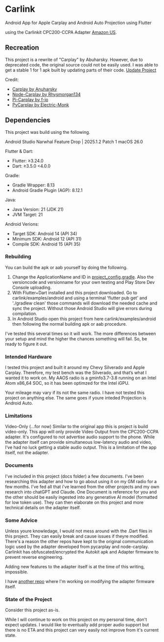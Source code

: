 # Carlink
Android App for Apple Carplay and Android Auto Projection using Flutter

using the Carlinkit CPC200-CCPA Adapter [Amazon US](https://a.co/d/d1eatDz).

## Recreation
This project is a rewrite of "Carplay" by Abuharsky. However, due to deprecated code, the original source could not be easily used.
I was able to get a stable 1 for 1 apk built by updating parts of their code. [Update Project](https://github.com/lvalen91/abu-Carplay)  

Credit:
- [Carplay by Anuharsky](https://github.com/abuharsky/carplay)
- [Node-Carplay by Rhysmorgan134](https://github.com/rhysmorgan134/node-CarPlay)
- [Pi-Carplay by f-io](https://github.com/f-io/pi-carplay)
- [PyCarplay by Electric-Monk](https://github.com/electric-monk/pycarplay)


## Dependencies
This project was build using the following.

Android Studio Narwhal Feature Drop | 2025.1.2 Patch 1
macOS 26.0

Flutter & Dart:
  - Flutter: ≥3.24.0
  - Dart: ≥3.5.0 <4.0.0

  Gradle:
  - Gradle Wrapper: 8.13
  - Android Gradle Plugin (AGP): 8.12.1

  Java:
  - Java Version: 21 (JDK 21)
  - JVM Target: 21
    
Android Verions:
  - Target SDK: Android 14 (API 34)
  - Minimum SDK: Android 12 (API 31)
  - Compile SDK: Android 15 (API 35)

### Rebuilding
You can build the apk or aab yourself by doing the following.

1. Change the ApplicationName and ID in [project_config.gradle](https://github.com/lvalen91/Carlink/blob/main/project_config.gradle). Also the versioncode and versionname for your own testing and Play Store Dev Console uploading.
2. With Flutter+Dart installed and this project downloaded. Go to carlink/examples/android and using a terminal 'flutter pub get' and './gradlew clean'
those commands will download the needed cache and sync the project. Without those Android Studio will give errors during compilation.
3. In Android Studio open this project from here carlink/examples/android then following the normal building apk or aab procedure.

I've tested this several times so it will work. The more differences between your setup and mind the higher the chances something will fail. So, be ready to figure it out.

### Intended Hardware

I tested this project and built it around my Chevy Silverado and Apple Carplay. Therefore, my test bench was the Silverado, and that’s what I wanted it to work on. My AAOS radio is a gminfo3.7-3.8 running on an Intel Atom x86_64 SOC, so it has been optimzed for the Intel iGPU.

Your mileage may vary if its not the same radio. I have not tested this project on anything else.
The same goes if youre inteded Projection is Android Auto.

### Limitations

Video-Only (...for now)
Similar to the original app this is project is build video-only. This app will only provide Video Output from the CPC200-CCPA adapter. It's configured to not advertise audio support to the phone. While the adapter itself can provide simultaneous low-latency audio and video, I’ve had no luck getting a stable audio output. This is a limitation of the app itself, not the adapter.

### Documents
I've included in this project (docs folder) a few documents. I've been researching this adapter and how to go about using it on my GM radio for a few months. I've fed all that i've learned from the other projects and my own research into chatGPT and Claude. One Document is reference for you and the other should be easily ingested into any generative AI model (formatted for low token use). They can then elaborate on this project and more technical details on the adapter itself.

### Some Advice

Unless youre knowledage, I would not mess around with the .Dart files in this project. They can easily break and cause issues if theyre modified. There's a reason the other repos have kept to the original communication logic used by the adapter developed from pycarplay and node-carplay. Carlinkit has obfuscated/encrypted the Autokit apk and Adapter firmware to prevent reverse engineering.

Adding new features to the adapter itself is at the time of this writing, impossible.

I have [another repo](https://github.com/lvalen91/CPC200-CCPA-Firmware-Dump) where I'm working on modifying the adapter firmware itself.

### State of the Project

Consider this project as-is.

While I will continue to work on this project on my personal time, don't expect updates. I would like to eventually add proper audio support but there is no ETA and this project can very easily not improve from it's current state.
